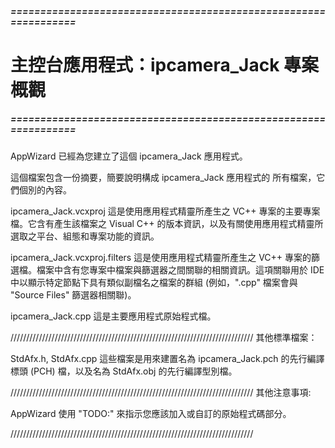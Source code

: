 ##### ================================================================
# 主控台應用程式：ipcamera_Jack 專案概觀
##### ================================================================


AppWizard 已經為您建立了這個 ipcamera_Jack 應用程式。

這個檔案包含一份摘要，簡要說明構成 ipcamera_Jack 應用程式的
所有檔案，它們個別的內容。


ipcamera_Jack.vcxproj
    這是使用應用程式精靈所產生之 VC++ 專案的主要專案檔。它含有產生該檔案之 Visual C++ 的版本資訊，以及有關使用應用程式精靈所選取之平台、組態和專案功能的資訊。

ipcamera_Jack.vcxproj.filters
    這是使用應用程式精靈所產生之 VC++ 專案的篩選檔。檔案中含有您專案中檔案與篩選器之間關聯的相關資訊。這項關聯用於 IDE 中以顯示特定節點下具有類似副檔名之檔案的群組 (例如，".cpp" 檔案會與 "Source Files" 篩選器相關聯)。

ipcamera_Jack.cpp
    這是主要應用程式原始程式檔。

/////////////////////////////////////////////////////////////////////////////
其他標準檔案：

StdAfx.h, StdAfx.cpp
    這些檔案是用來建置名為 ipcamera_Jack.pch 的先行編譯標頭 (PCH) 檔，以及名為 StdAfx.obj 的先行編譯型別檔。

/////////////////////////////////////////////////////////////////////////////
其他注意事項:

AppWizard 使用 "TODO:" 來指示您應該加入或自訂的原始程式碼部分。

/////////////////////////////////////////////////////////////////////////////
